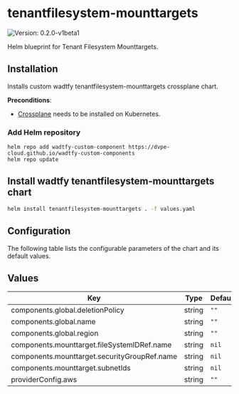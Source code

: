 # tenantfilesystem-mounttargets

![Version: 0.2.0-v1beta1](https://img.shields.io/badge/Version-0.2.0--v1beta1-informational?style=flat-square)

Helm blueprint for Tenant Filesystem Mounttargets.

## Installation
Installs custom wadtfy tenantfilesystem-mounttargets crossplane chart.

**Preconditions**:
* [Crossplane](https://crossplane.io) needs to be installed on Kubernetes.

### Add Helm repository

```shell
helm repo add wadtfy-custom-component https://dvpe-cloud.github.io/wadtfy-custom-components
helm repo update
```

## Install wadtfy tenantfilesystem-mounttargets chart

```sh
helm install tenantfilesystem-mounttargets . -f values.yaml
```

## Configuration

The following table lists the configurable parameters of the chart and its default values.

## Values

| Key | Type | Default | Description |
|-----|------|---------|-------------|
| components.global.deletionPolicy | string | `""` |  |
| components.global.name | string | `""` |  |
| components.global.region | string | `""` |  |
| components.mounttarget.fileSystemIDRef.name | string | `nil` |  |
| components.mounttarget.securityGroupRef.name | string | `nil` |  |
| components.mounttarget.subnetIds | string | `nil` |  |
| providerConfig.aws | string | `""` |  |
